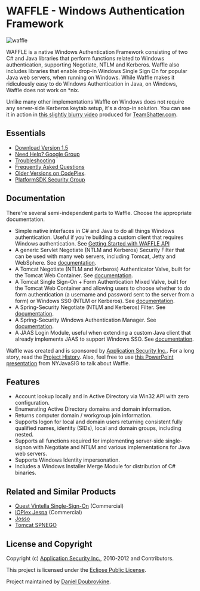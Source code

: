 WAFFLE - Windows Authentication Framework
=========================================

![waffle](https://github.com/dblock/waffle/raw/1.5/waffle.jpg)

WAFFLE is a native Windows Authentication Framework consisting of two C# and Java libraries that perform functions related to Windows authentication, supporting Negotiate, NTLM and Kerberos. Waffle also includes libraries that enable drop-in Windows Single Sign On for popular Java web servers, when running on Windows. While Waffle makes it ridiculously easy to do Windows Authentication in Java, on Windows, Waffle does not work on *nix.

Unlike many other implementations Waffle on Windows does not require any server-side Kerberos keytab setup, it's a drop-in solution. You can see it in action in [this slightly blurry video](http://www.youtube.com/watch?v=LmTwbOh0hBU) produced for [TeamShatter.com](http://www.teamshatter.com/topics/general/team-shatter-exclusive/securing-java-applications-with-smart-cards-and-single-sign-on/). 

Essentials
----------

* [Download Version 1.5](https://github.com/downloads/dblock/waffle/Waffle.1.5.715.alpha.zip)
* [Need Help? Google Group](http://groups.google.com/group/waffle-users)
* [Troubleshooting](https://github.com/dblock/waffle/blob/1.5/Docs/Troubleshooting.md)
* [Frequently Asked Questions](https://github.com/dblock/waffle/blob/1.5/Docs/FAQ.md)
* [Older Versions on CodePlex](http://waffle.codeplex.com/).
* [PlatformSDK Security Group](https://groups.google.com/group/microsoft.public.platformsdk.security)

Documentation
-------------

There're several semi-independent parts to Waffle. Choose the appropriate documentation.

* Simple native interfaces in C# and Java to do all things Windows authentication. Useful if you're building a custom client that requires Windows authentication. See [Getting Started with WAFFLE API](https://github.com/dblock/waffle/blob/1.5/Docs/GettingStartedWithWaffleAPI.md)
* A generic Servlet Negotiate (NTLM and Kerberos) Security Filter that can be used with many web servers, including Tomcat, Jetty and WebSphere. See [documentation](https://github.com/dblock/waffle/blob/1.5/Docs/ServletSingleSignOnSecurityFilter.md).
* A Tomcat Negotiate (NTLM and Kerberos) Authenticator Valve, built for the Tomcat Web Container. See [documentation](https://github.com/dblock/waffle/blob/1.5/Docs/TomcatMixedSingleSignOnAndFormAuthenticatorValve.md).
* A Tomcat Single Sign-On + Form Authentication Mixed Valve, built for the Tomcat Web Container and allowing users to choose whether to do form authentication (a username and password sent to the server from a form) or Windows SSO (NTLM or Kerberos). See [documentation](https://github.com/dblock/waffle/blob/1.5/Docs/TomcatMixedSingleSignOnAndFormAuthenticatorValve.md).
* A Spring-Security Negotiate (NTLM and Kerberos) Filter. See [documentation](https://github.com/dblock/waffle/blob/1.5/Docs/SpringSecuritySingleSignOnFilter.md).
* A Spring-Security Windows Authentication Manager. See [documentation](https://github.com/dblock/waffle/blob/1.5/Docs/SpringSecurityAuthenticationProvider.md).
* A JAAS Login Module, useful when extending a custom Java client that already implements JAAS to support Windows SSO. See  [documentation](https://github.com/dblock/waffle/blob/1.5/Docs/TomcatWindowsLoginJAASAuthenticator.md).

Waffle was created and is sponsored by [Application Security Inc.](http://www.appsecinc.com/). For a long story, read the [Project History](https://github.com/dblock/waffle/blob/1.5/HISTORY.md). Also, feel free to use [this PowerPoint presentation](http://www.slideshare.net/dblockdotorg/waffle-at-nycjavasig) from NYJavaSIG to talk about Waffle.

Features
--------

* Account lookup locally and in Active Directory via Win32 API with zero configuration.
* Enumerating Active Directory domains and domain information.
* Returns computer domain / workgroup join information.
* Supports logon for local and domain users returning consistent fully qualified names, identity (SIDs), local and domain groups, including nested.
* Supports all functions required for implementing server-side single-signon with Negotiate and NTLM and various implementations for Java web servers.
* Supports Windows Identity impersonation.
* Includes a Windows Installer Merge Module for distribution of C# binaries.

Related and Similar Products
----------------------------

* [Quest Vintella Single-Sign-On](http://www.quest.com/single-sign-on-for-java/) (Commercial)
* [IOPlex Jespa](http://www.ioplex.com/) (Commercial)
* [Josso](http://www.josso.org/confluence/display/JOSSO1/JOSSO+-+Java+Open+Single+Sign-On+Project+Home)
* [Tomcat SPNEGO](http://tomcatspnego.codeplex.com/)

License and Copyright
---------------------

Copyright (c) [Application Security Inc.](http://www.appsecinc.com), 2010-2012 and Contributors. 

This project is licensed under the [Eclipse Public License](https://github.com/dblock/waffle/blob/1.5/LICENSE).

Project maintained by [Daniel Doubrovkine](https://github.com/dblock).
